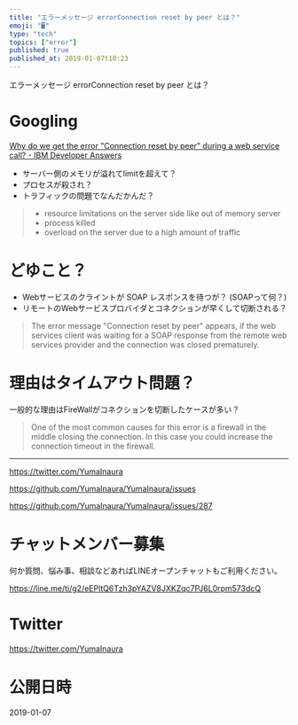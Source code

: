 ```yaml
---
title: "エラーメッセージ errorConnection reset by peer とは？"
emoji: "🖥"
type: "tech"
topics: ["error"]
published: true
published_at: 2019-01-07t10:23
---
```


エラーメッセージ errorConnection reset by peer とは？

# Googling

[Why do we get the error "Connection reset by peer" during a web service call? - IBM Developer Answers](https://developer.ibm.com/answers/questions/231996/why-do-we-get-the-error-connection-reset-by-peer-d/)

- サーバー側のメモリが溢れてlimitを超えて？
- プロセスが殺され？
- トラフィックの問題でなんだかんだ？

>- resource limitations on the server side like out of memory server
>- process killed
>- overload on the server due to a high amount of traffic

# どゆこと？

- Webサービスのクライントが SOAP レスポンスを待つが？ (SOAPって何？)
- リモートのWebサービスプロバイダとコネクションが早くして切断される？

>The error message "Connection reset by peer" appears, if the web services client was waiting for a SOAP response from the remote web services provider and the connection was closed prematurely.

# 理由はタイムアウト問題？

一般的な理由はFireWallがコネクションを切断したケースが多い？

>One of the most common causes for this error is a firewall in the middle closing the connection. In this case you could increase the connection timeout in the firewall. 



---

https://twitter.com/YumaInaura

https://github.com/YumaInaura/YumaInaura/issues

https://github.com/YumaInaura/YumaInaura/issues/287








<!-- Update From Qiita API -->

# チャットメンバー募集


何か質問、悩み事、相談などあればLINEオープンチャットもご利用ください。

https://line.me/ti/g2/eEPltQ6Tzh3pYAZV8JXKZqc7PJ6L0rpm573dcQ





# Twitter


https://twitter.com/YumaInaura


<!-- Update From Qiita API -->



# 公開日時

2019-01-07
